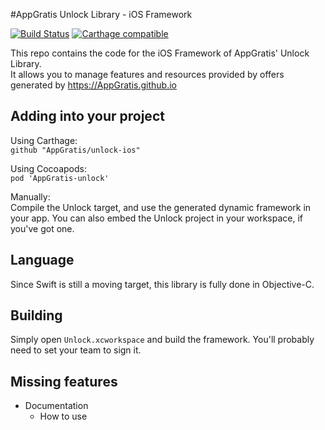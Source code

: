 #AppGratis Unlock Library - iOS Framework

[![Build Status](https://travis-ci.org/AppGratis/unlock-ios.svg?branch=master)](https://travis-ci.org/AppGratis/unlock-ios)
[![Carthage compatible](https://img.shields.io/badge/Carthage-compatible-4BC51D.svg?style=flat)](https://github.com/Carthage/Carthage)

This repo contains the code for the iOS Framework of AppGratis' Unlock Library.  
It allows you to manage features and resources provided by offers generated by https://AppGratis.github.io

## Adding into your project
Using Carthage:  
`github "AppGratis/unlock-ios"`

Using Cocoapods:  
`pod 'AppGratis-unlock'`

Manually:  
Compile the Unlock target, and use the generated dynamic framework in your app.
You can also embed the Unlock project in your workspace, if you've got one.

## Language
Since Swift is still a moving target, this library is fully done in Objective-C.

## Building
Simply open `Unlock.xcworkspace` and build the framework. You'll probably need to set your team to sign it.

## Missing features
 - Documentation
   - How to use
